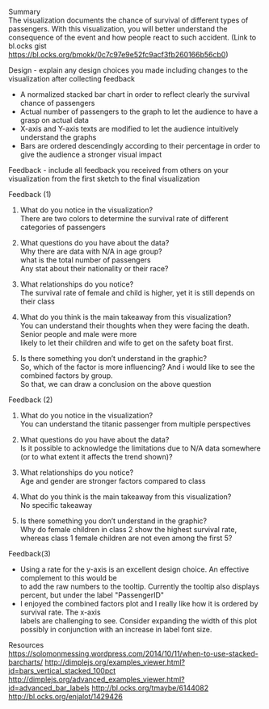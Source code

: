Summary <br>
The visualization documents the chance of survival of different types of passengers. With this visualization, you will better understand the consequence of the event and how people react to such accident. (Link to bl.ocks gist https://bl.ocks.org/bmokk/0c7c97e9e52fc9acf3fb260166b56cb0)

Design - explain any design choices you made including changes to the visualization after collecting feedback <br>

- A normalized stacked bar chart in order to reflect clearly the survival chance of passengers
- Actual number of passengers to the graph to let the audience to have a grasp on actual data
- X-axis and Y-axis texts are modified to let the audience intuitively understand the graphs
- Bars are ordered descendingly according to their percentage in order to give the audience a stronger visual impact

Feedback - include all feedback you received from others on your visualization from the first sketch to the final visualization

Feedback (1) <br>

1. What do you notice in the visualization? <br>
There are two colors to determine the survival rate of different categories of passengers<br>

2. What questions do you have about the data? <br>
Why there are data with N/A in age group?<br>
what is the total number of passengers<br>
Any stat about their nationality or their race?<br>

3. What relationships do you notice? <br>
The survival rate of female and child is higher, yet it is still depends on their class<br>

4. What do you think is the main takeaway from this visualization? <br>
You can understand their thoughts when they were facing the death. Senior people and male were more <br>likely to let their children and wife to get on the safety boat first.<br>

5. Is there something you don’t understand in the graphic?<br>
So, which of the factor is more influencing? And i would like to see the combined factors by group. <br>So that, we can draw a conclusion on the above question<br>

Feedback (2) <br>

1. What do you notice in the visualization? <br>
You can understand the titanic passenger from multiple perspectives<br>

2. What questions do you have about the data? <br>
Is it possible to acknowledge the limitations due to N/A data somewhere (or to what extent it affects the trend shown)?<br>

3. What relationships do you notice? <br>
Age and gender are stronger factors compared to class<br>

4. What do you think is the main takeaway from this visualization? <br>
No specific takeaway<br>

5. Is there something you don’t understand in the graphic?<br>
Why do female children in class 2 show the highest survival rate, whereas class 1 female children are not even among the first 5? <br>

Feedback(3)<br>
- Using a rate for the y-axis is an excellent design choice. An effective complement to this would be <br>to add the raw numbers to the tooltip. Currently the tooltip also displays percent, but under the label "PassengerID"<br>
- I enjoyed the combined factors plot and I really like how it is ordered by survival rate. The x-axis <br>labels are challenging to see. Consider expanding the width of this plot possibly in conjunction with an increase in label font size.

Resources <br>
https://solomonmessing.wordpress.com/2014/10/11/when-to-use-stacked-barcharts/
http://dimplejs.org/examples_viewer.html?id=bars_vertical_stacked_100pct
http://dimplejs.org/advanced_examples_viewer.html?id=advanced_bar_labels
http://bl.ocks.org/tmaybe/6144082
http://bl.ocks.org/enjalot/1429426
